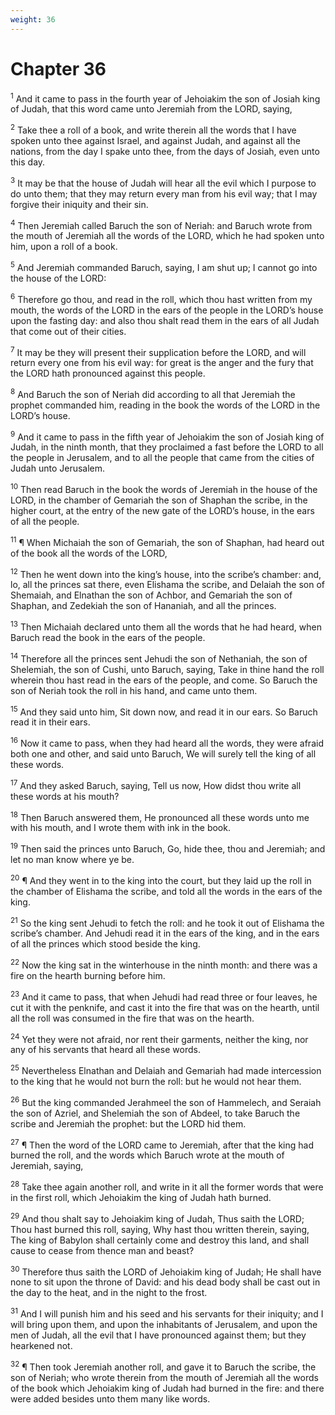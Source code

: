 ```yaml
---
weight: 36
---
```


# Chapter 36

<sup>1</sup> And it came to pass in the fourth year of Jehoiakim the son of Josiah king of Judah, that this word came unto Jeremiah from the LORD, saying, 

<sup>2</sup> Take thee a roll of a book, and write therein all the words that I have spoken unto thee against Israel, and against Judah, and against all the nations, from the day I spake unto thee, from the days of Josiah, even unto this day. 

<sup>3</sup> It may be that the house of Judah will hear all the evil which I purpose to do unto them; that they may return every man from his evil way; that I may forgive their iniquity and their sin. 

<sup>4</sup> Then Jeremiah called Baruch the son of Neriah: and Baruch wrote from the mouth of Jeremiah all the words of the LORD, which he had spoken unto him, upon a roll of a book. 

<sup>5</sup> And Jeremiah commanded Baruch, saying, I am shut up; I cannot go into the house of the LORD: 

<sup>6</sup> Therefore go thou, and read in the roll, which thou hast written from my mouth, the words of the LORD in the ears of the people in the LORD’s house upon the fasting day: and also thou shalt read them in the ears of all Judah that come out of their cities. 

<sup>7</sup> It may be they will present their supplication before the LORD, and will return every one from his evil way: for great is the anger and the fury that the LORD hath pronounced against this people. 

<sup>8</sup> And Baruch the son of Neriah did according to all that Jeremiah the prophet commanded him, reading in the book the words of the LORD in the LORD’s house. 

<sup>9</sup> And it came to pass in the fifth year of Jehoiakim the son of Josiah king of Judah, in the ninth month, that they proclaimed a fast before the LORD to all the people in Jerusalem, and to all the people that came from the cities of Judah unto Jerusalem. 

<sup>10</sup> Then read Baruch in the book the words of Jeremiah in the house of the LORD, in the chamber of Gemariah the son of Shaphan the scribe, in the higher court, at the entry of the new gate of the LORD’s house, in the ears of all the people. 

<sup>11</sup> ¶ When Michaiah the son of Gemariah, the son of Shaphan, had heard out of the book all the words of the LORD, 

<sup>12</sup> Then he went down into the king’s house, into the scribe’s chamber: and, lo, all the princes sat there, even Elishama the scribe, and Delaiah the son of Shemaiah, and Elnathan the son of Achbor, and Gemariah the son of Shaphan, and Zedekiah the son of Hananiah, and all the princes. 

<sup>13</sup> Then Michaiah declared unto them all the words that he had heard, when Baruch read the book in the ears of the people. 

<sup>14</sup> Therefore all the princes sent Jehudi the son of Nethaniah, the son of Shelemiah, the son of Cushi, unto Baruch, saying, Take in thine hand the roll wherein thou hast read in the ears of the people, and come. So Baruch the son of Neriah took the roll in his hand, and came unto them. 

<sup>15</sup> And they said unto him, Sit down now, and read it in our ears. So Baruch read it in their ears. 

<sup>16</sup> Now it came to pass, when they had heard all the words, they were afraid both one and other, and said unto Baruch, We will surely tell the king of all these words. 

<sup>17</sup> And they asked Baruch, saying, Tell us now, How didst thou write all these words at his mouth? 

<sup>18</sup> Then Baruch answered them, He pronounced all these words unto me with his mouth, and I wrote them with ink in the book. 

<sup>19</sup> Then said the princes unto Baruch, Go, hide thee, thou and Jeremiah; and let no man know where ye be. 

<sup>20</sup> ¶ And they went in to the king into the court, but they laid up the roll in the chamber of Elishama the scribe, and told all the words in the ears of the king. 

<sup>21</sup> So the king sent Jehudi to fetch the roll: and he took it out of Elishama the scribe’s chamber. And Jehudi read it in the ears of the king, and in the ears of all the princes which stood beside the king. 

<sup>22</sup> Now the king sat in the winterhouse in the ninth month: and there was a fire on the hearth burning before him. 

<sup>23</sup> And it came to pass, that when Jehudi had read three or four leaves, he cut it with the penknife, and cast it into the fire that was on the hearth, until all the roll was consumed in the fire that was on the hearth. 

<sup>24</sup> Yet they were not afraid, nor rent their garments, neither the king, nor any of his servants that heard all these words. 

<sup>25</sup> Nevertheless Elnathan and Delaiah and Gemariah had made intercession to the king that he would not burn the roll: but he would not hear them. 

<sup>26</sup> But the king commanded Jerahmeel the son of Hammelech, and Seraiah the son of Azriel, and Shelemiah the son of Abdeel, to take Baruch the scribe and Jeremiah the prophet: but the LORD hid them. 

<sup>27</sup> ¶ Then the word of the LORD came to Jeremiah, after that the king had burned the roll, and the words which Baruch wrote at the mouth of Jeremiah, saying, 

<sup>28</sup> Take thee again another roll, and write in it all the former words that were in the first roll, which Jehoiakim the king of Judah hath burned. 

<sup>29</sup> And thou shalt say to Jehoiakim king of Judah, Thus saith the LORD; Thou hast burned this roll, saying, Why hast thou written therein, saying, The king of Babylon shall certainly come and destroy this land, and shall cause to cease from thence man and beast? 

<sup>30</sup> Therefore thus saith the LORD of Jehoiakim king of Judah; He shall have none to sit upon the throne of David: and his dead body shall be cast out in the day to the heat, and in the night to the frost. 

<sup>31</sup> And I will punish him and his seed and his servants for their iniquity; and I will bring upon them, and upon the inhabitants of Jerusalem, and upon the men of Judah, all the evil that I have pronounced against them; but they hearkened not. 

<sup>32</sup> ¶ Then took Jeremiah another roll, and gave it to Baruch the scribe, the son of Neriah; who wrote therein from the mouth of Jeremiah all the words of the book which Jehoiakim king of Judah had burned in the fire: and there were added besides unto them many like words. 


